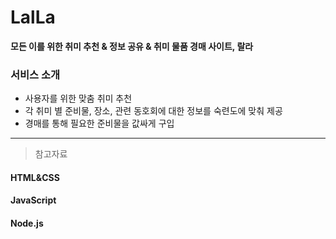 # LalLa
**모든 이를 위한 취미 추천 & 정보 공유 & 취미 물품 경매 사이트, 랄라**

### 서비스 소개
- 사용자를 위한 맞춤 취미 추천
- 각 취미 별 준비물, 장소, 관련 동호회에 대한 정보를 숙련도에 맞춰 제공
- 경매를 통해 필요한 준비물을 값싸게 구입

---

> 참고자료

#### HTML&CSS


#### JavaScript


#### Node.js
